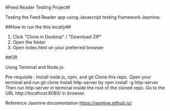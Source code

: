 #Feed Reader Testing Project#

Testing the Feed Reader app using Javascript testing framework Jasmine.

##How to run the this locally##

1. Click "Clone in Desktop" / "Download ZIP"
2. Open the folder
3. Open index.html on your preferred browser

##OR

Using Terminal and Node.js:

Pre-requisite : Install node.js, npm, and git
Clone this repo. Open your terminal and run git clone
Install http-server by npm install -g http-server
Then run http-server in terminal inside the root of the cloned repo.
Go to the URL http://localhost:8080/ in browser.

Reference
Jasmine documentation <https://jasmine.github.io/>
